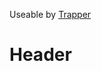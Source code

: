 <!-- TITLE: Heavy Spike Trap -->
<!-- SUBTITLE: Place a trap that will impale whatever wanders into it with a heavy spike, causing damage. -->

Useable by [Trapper](trapper)
# Header